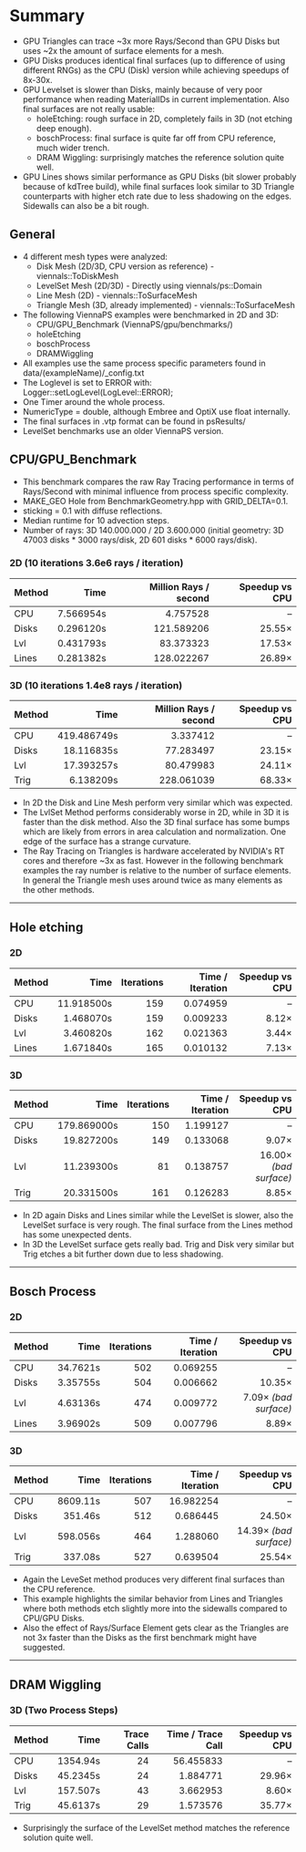 # Summary
- GPU Triangles can trace ~3x more Rays/Second than GPU Disks but uses ~2x the amount of surface elements for a mesh.
- GPU Disks produces identical final surfaces (up to difference of using different RNGs) as the CPU (Disk) version while achieving speedups of 8x-30x.
- GPU Levelset is slower than Disks, mainly because of very poor performance when reading MaterialIDs in current implementation. Also final surfaces are not really usable:
  - holeEtching: rough surface in 2D, completely fails in 3D (not etching deep enough).
  - boschProcess: final surface is quite far off from CPU reference, much wider trench.
  - DRAM Wiggling: surprisingly matches the reference solution quite well.
- GPU Lines shows similar performance as GPU Disks (bit slower probably because of kdTree build), while final surfaces look similar to 3D Triangle counterparts with higher etch rate due to less shadowing on the edges. Sidewalls can also be a bit rough.

## General
- 4 different mesh types were analyzed:
  - Disk Mesh (2D/3D, CPU version as reference) - viennals::ToDiskMesh
  - LevelSet Mesh (2D/3D) - Directly using viennals/ps::Domain
  - Line Mesh (2D) - viennals::ToSurfaceMesh
  - Triangle Mesh (3D, already implemented) - viennals::ToSurfaceMesh
- The following ViennaPS examples were benchmarked in 2D and 3D:
  - CPU/GPU_Benchmark (ViennaPS/gpu/benchmarks/)
  - holeEtching
  - boschProcess
  - DRAMWiggling
- All examples use the same process specific parameters found in data/(exampleName)/_config.txt
- The Loglevel is set to ERROR with: Logger::setLogLevel(LogLevel::ERROR);
- One Timer around the whole process.
- NumericType = double, although Embree and OptiX use float internally.
- The final surfaces in .vtp format can be found in psResults/
- LevelSet benchmarks use an older ViennaPS version.
## CPU/GPU_Benchmark
- This benchmark compares the raw Ray Tracing performance in terms of Rays/Second with minimal influence from process specific complexity.
- MAKE_GEO Hole from BenchmarkGeometry.hpp with GRID_DELTA=0.1.
- sticking = 0.1 with diffuse reflections.
- Median runtime for 10 advection steps.
- Number of rays: 3D 140.000.000 / 2D 3.600.000 (initial geometry: 3D 47003 disks * 3000 rays/disk, 2D 601 disks * 6000 rays/disk).
### 2D (10 iterations 3.6e6 rays / iteration)

| Method | Time | Million Rays / second | Speedup vs CPU |
|--------|------:|----------------------:|----------------:|
| CPU    | 7.566954s | 4.757528 | – |
| Disks  | 0.296120s | 121.589206 | 25.55× |
| Lvl    | 0.431793s | 83.373323 | 17.53× |
| Lines  | 0.281382s | 128.022267 | 26.89× |

### 3D (10 iterations 1.4e8 rays / iteration)

| Method | Time | Million Rays / second | Speedup vs CPU |
|--------|------:|----------------------:|----------------:|
| CPU    | 419.486749s | 3.337412 | – |
| Disks  | 18.116835s | 77.283497 | 23.15× |
| Lvl    | 17.393257s | 80.479983 | 24.11× |
| Trig   | 6.138209s | 228.061039 | 68.33× |

- In 2D the Disk and Line Mesh perform very similar which was expected.
- The LvlSet Method performs considerably worse in 2D, while in 3D it is faster than the disk method. Also the 3D final surface has some bumps which are likely from errors in area calculation and normalization. One edge of the surface has a strange curvature.
- The Ray Tracing on Triangles is hardware accelerated by NVIDIA's RT cores and therefore ~3x as fast. However in the following benchmark examples the ray number is relative to the number of surface elements. In general the Triangle mesh uses around twice as many elements as the other methods.

---
## Hole etching
### 2D

| Method | Time | Iterations | Time / Iteration | Speedup vs CPU |
|--------|------:|-----------:|-----------------:|---------------:|
| CPU    | 11.918500s | 159 | 0.074959 | – |
| Disks  | 1.468070s  | 159 | 0.009233 | 8.12× |
| Lvl    | 3.460820s  | 162 | 0.021363 | 3.44× |
| Lines  | 1.671840s  | 165 | 0.010132 | 7.13× |

### 3D

| Method | Time | Iterations | Time / Iteration | Speedup vs CPU |
|--------|------:|-----------:|-----------------:|---------------:|
| CPU    | 179.869000s | 150 | 1.199127 | – |
| Disks  | 19.827200s  | 149 | 0.133068 | 9.07× |
| Lvl    | 11.239300s  |  81 | 0.138757 | 16.00× *(bad surface)* |
| Trig   | 20.331500s  | 161 | 0.126283 | 8.85× |

- In 2D again Disks and Lines similar while the LevelSet is slower, also the LevelSet surface is very rough. The final surface from the Lines method has some unexpected dents.
- In 3D the LevelSet surface gets really bad. Trig and Disk very similar but Trig etches a bit further down due to less shadowing.

---
## Bosch Process
### 2D

| Method | Time | Iterations | Time / Iteration | Speedup vs CPU |
|--------|------:|-----------:|-----------------:|---------------:|
| CPU    | 34.7621s | 502 | 0.069255 | – |
| Disks  | 3.35755s | 504 | 0.006662 | 10.35× |
| Lvl    | 4.63136s | 474 | 0.009772 | 7.09× *(bad surface)* |
| Lines  | 3.96902s | 509 | 0.007796 | 8.89× |

### 3D

| Method | Time | Iterations | Time / Iteration | Speedup vs CPU |
|--------|------:|-----------:|-----------------:|---------------:|
| CPU    | 8609.11s | 507 | 16.982254 | – |
| Disks  | 351.46s | 512 | 0.686445 | 24.50× |
| Lvl    | 598.056s | 464 | 1.288060 | 14.39× *(bad surface)* |
| Trig   | 337.08s | 527 | 0.639504 | 25.54× |

- Again the LeveSet method produces very different final surfaces than the CPU reference.
- This example highlights the similar behavior from Lines and Triangles where both methods etch slightly more into the sidewalls compared to CPU/GPU Disks.
- Also the effect of Rays/Surface Element gets clear as the Triangles are not 3x faster than the Disks as the first benchmark might have suggested.

---
## DRAM Wiggling
### 3D (Two Process Steps)

| Method | Time | Trace Calls | Time / Trace Call | Speedup vs CPU |
|--------|------:|------------:|-----------------:|---------------:|
| CPU    | 1354.94s | 24 | 56.455833 | – |
| Disks  | 45.2345s | 24 | 1.884771 | 29.96× |
| Lvl    | 157.507s | 43 | 3.662953 | 8.60× |
| Trig   | 45.6137s | 29 | 1.573576 | 35.77× |

- Surprisingly the surface of the LevelSet method matches the reference solution quite well.